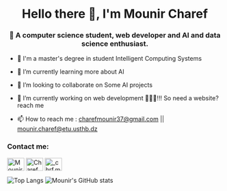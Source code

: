 <h1 align="center">Hello there 👋, I'm Mounir Charef</h1>
<h3 align="center">👀 A computer science student, web developer and AI and data science enthusiast.</h3>


- 💬 I'm a master's degree in student Intelligent Computing Systems

- 🌱 I’m currently learning more about AI

- 🤔 I’m looking to collaborate on Some AI projects 

- 🔭 I’m currently working on web development 🐱‍💻💖!!! So need a website? reach me

- 📫 How to reach me : charefmounir37@gmail.com || mounir.charef@etu.usthb.dz

<h3 align="left">Contact me: </h3>
<p align="left">
<a href="https://www.linkedin.com/in/mounir-charef-3397b1229/" target="blank"><img align="center" src="https://cdn.jsdelivr.net/npm/simple-icons@3.0.1/icons/linkedin.svg" alt="Mounir Charef" height="30" width="40" /></a>
<a href="https://www.facebook.com/Chrf.Mounir" target="blank"><img align="center" src="https://cdn.jsdelivr.net/npm/simple-icons@3.0.1/icons/facebook.svg" alt="Charef Mounir" height="30" width="40" /></a>
<a href="https://www.instagram.com/chrf_mounir/" target="blank"><img align="center" src="https://cdn.jsdelivr.net/npm/simple-icons@3.0.1/icons/instagram.svg" alt="_chrf.mounir_" height="30" width="40" /></a>
</p>

![Top Langs](https://github-readme-stats.vercel.app/api/top-langs/?username=lolifmaster&show_icons=true&theme=radical)
![Mounir's GitHub stats](https://github-readme-stats.vercel.app/api?username=lolifmaster&show_icons=true&theme=radical)
